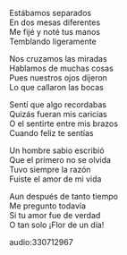 Estábamos separados  
En dos mesas diferentes  
Me fijé y noté tus manos  
Temblando ligeramente  

Nos cruzamos las miradas  
Hablamos de muchas cosas  
Pues nuestros ojos dijeron  
Lo que callaron las bocas  

Sentí que algo recordabas  
Quizás fueran mis caricias  
O el sentirte entre mis brazos  
Cuando feliz te sentías  

Un hombre sabio escribió  
Que el primero no se olvida  
Tuvo siempre la razón  
Fuiste el amor de mi vida  

Aun después de tanto tiempo  
Me pregunto todavía  
Si tu amor fue de verdad  
O tan solo ¡Flor de un día!  

audio:330712967
